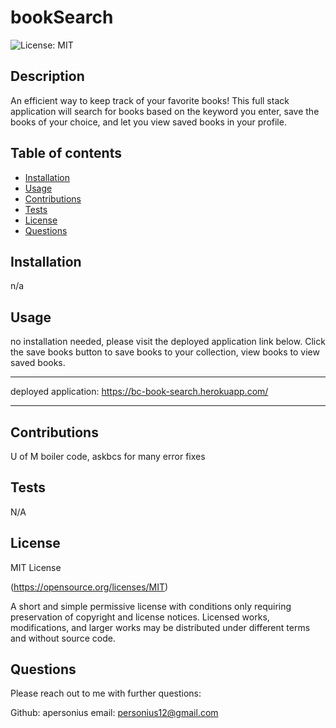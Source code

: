 # bookSearch

![License: MIT](https://img.shields.io/badge/License-MIT-yellow.svg)

## Description

An efficient way to keep track of your favorite books! This full stack application will search for books based on the keyword you enter, save the books of your choice, and let you view saved books in your profile.

## Table of contents

- [Installation](#installation)
- [Usage](#usage)
- [Contributions](#contributions)
- [Tests](#tests)
- [License](#license)
- [Questions](#questions)

## Installation

n/a

## Usage

no installation needed, please visit the deployed application link below. Click the save books button to save books to your collection, view books to view saved books.

---

deployed application: https://bc-book-search.herokuapp.com/

---

## Contributions

U of M boiler code, askbcs for many error fixes

## Tests

N/A

## License

MIT License

(https://opensource.org/licenses/MIT)

A short and simple permissive license with conditions only requiring preservation of copyright and license notices. Licensed works, modifications, and larger works may be distributed under different terms and without source code.

## Questions

Please reach out to me with further questions:

Github: apersonius
email: personius12@gmail.com